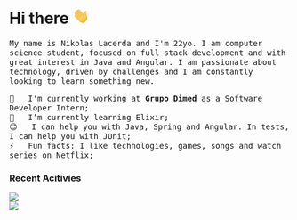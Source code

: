 <!--
**nikolaslacerda/nikolaslacerda** is a ✨ _special_ ✨ repository because its `README.md` (this file) appears on your GitHub profile.
-->

# Hi there <img src="https://raw.githubusercontent.com/ABSphreak/ABSphreak/master/gifs/Hi.gif" width="30px"> 

<p><samp>
My name is Nikolas Lacerda and I'm 22yo.
I am computer science student, focused on full stack development and with great interest in Java and Angular. 
I am passionate about technology, driven by challenges and I am constantly looking to learn something new.
</p>

<p><samp>
🚀 &nbsp; I'm currently working at <b>Grupo Dimed</b> as a Software Developer Intern;
<br/> 💜 &nbsp; I’m currently learning Elixir;
<br/> 😊 &nbsp; I can help you with Java, Spring and Angular. In tests, I can help you with JUnit;
<br/> ⚡ &nbsp; Fun facts: I like technologies, games, songs and watch series on Netflix;
</p>

### Recent Acitivies
<center>
  <tr>
      <td><img width="400px" align="left" src="https://github-readme-stats.vercel.app/api/top-langs/?username=nikolaslacerda&hide=html&layout=compact&title_color=fff&text_color=9f9f9f&bg_color=0d1117&hide_border=true" /></td>
      <td><img width="400px" align="left" src="https://github-readme-stats.vercel.app/api?username=nikolaslacerda&show_icons=true&title_color=fff&icon_color=58a6ff&text_color=9f9f9f&bg_color=0d1117&hide_border=true" /></td>
  </tr>  
</center>
